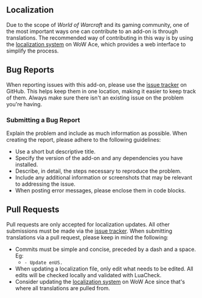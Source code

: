 ## Localization

Due to the scope of _World of Warcraft_ and its gaming community, one of the most important ways one can contribute to an add-on is through translations. The recommended way of contributing in this way is by using the [localization system] on WoW Ace, which provides a web interface to simplify the process.

## Bug Reports

When reporting issues with this add-on, please use the [issue tracker] on GitHub. This helps keep them in one location, making it easier to keep track of them. Always make sure there isn't an existing issue on the problem you're having.

### Submitting a Bug Report

Explain the problem and include as much information as possible. When creating the report, please adhere to the following guidelines:

- Use a short but descriptive title.
- Specify the version of the add-on and any dependencies you have installed.
- Describe, in detail, the steps necessary to reproduce the problem.
- Include any additional information or screenshots that may be relevant to addressing the issue.
- When posting error messages, please enclose them in code blocks.

## Pull Requests

Pull requests are only accepted for localization updates. All other submissions must be made via the [issue tracker]. When submitting translations via a pull request, please keep in mind the following:

- Commits must be simple and concise, preceded by a dash and a space. Eg:
  - `- Update enUS.`
- When updating a localization file, only edit what needs to be edited. All edits will be checked locally and validated with LuaCheck.
- Consider updating the [localization system] on WoW Ace since that's where all translations are pulled from.

[issue tracker]: https://github.com/StormFX/Masque_Cirque/issues (Report an Issue)
[localization system]: https://www.wowace.com/projects/masque-cirque/localization (Translate on WoW Ace)
